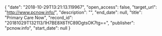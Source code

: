 {
  "date": "2018-10-29T13:21:13.119967", 
  "open_access": false, 
  "target_url": "http://www.pcnow.info/", 
  "description": "", 
  "end_date": null, 
  "title": "Primary Care Now", 
  "record_id": "20181029T132113/1H7BE8X6TfC89DgtsOK7tg==", 
  "publisher": "pcnow.info", 
  "start_date": null
}

